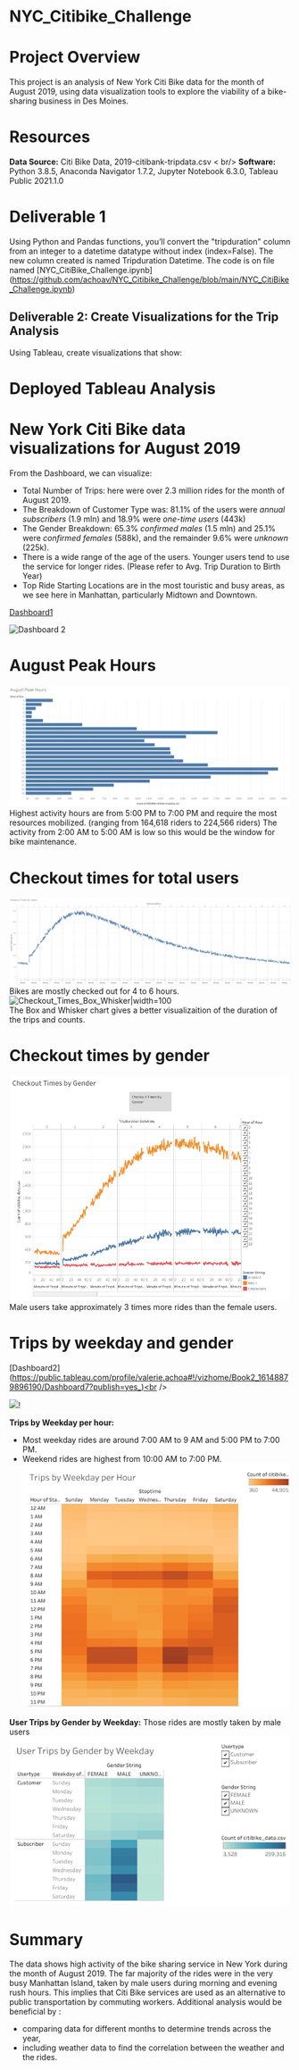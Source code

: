 # NYC_Citibike_Challenge
# Project Overview
This project is an analysis of New York Citi Bike data for the month of August 2019, using data visualization tools to explore the viability of a bike-sharing business in Des Moines.

# Resources
**Data Source:** Citi Bike Data, 2019-citibank-tripdata.csv < br/>
**Software:** Python 3.8.5, Anaconda Navigator 1.7.2, Jupyter Notebook 6.3.0, Tableau Public 2021.1.0

# Deliverable 1
Using Python and Pandas functions, you’ll convert the "tripduration" column from an integer to a datetime datatype without index (index=False).  The new column created is named Tripduration Datetime. The code is on file named [NYC_CitiBike_Challenge.ipynb] (https://github.com/achoav/NYC_Citibike_Challenge/blob/main/NYC_CitiBike_Challenge.ipynb)

## Deliverable 2: Create Visualizations for the Trip Analysis
Using Tableau, create visualizations that show:


# Deployed Tableau Analysis

# New York Citi Bike data visualizations for August 2019

From the Dashboard, we can visualize:
* Total Number of Trips: here were over 2.3 million rides for the month of August 2019.
* The Breakdown of Customer Type was: 81.1% of the users were *annual subscribers* (1.9 mln) and 18.9% were *one-time users* (443k)
* The Gender Breakdown: 65.3% *confirmed males* (1.5 mln) and 25.1% were *confirmed females* (588k), and the remainder 9.6% were *unknown* (225k).
* There is a wide range of the age of the users. Younger users tend to use the service for longer rides. (Please refer to Avg. Trip Duration to Birth Year)
* Top Ride Starting Locations are in the most touristic and busy areas, as we see here in Manhattan, particularly Midtown and Downtown.

[Dashboard1](https://public.tableau.com/profile/valerie.achoa#!/vizhome/Book1_16172147335170/Dashboard2?publish=yes)

![Dashboard 2](https://user-images.githubusercontent.com/73545138/113393336-85754580-9364-11eb-83a7-2cab14dc53ad.png)


# August Peak Hours

![](/Images/August_Peak_Hours.png)<br />
Highest activity hours are from 5:00 PM to 7:00 PM and require the most resources mobilized. (ranging from 164,618 riders to 224,566 riders)
The activity from 2:00 AM to 5:00 AM is low so this would be the window for bike maintenance.

# Checkout times for total users
![](/Images/Checkout_Times_total_Users.png)
Bikes are mostly checked out for 4 to 6 hours.
![Checkout_Times_Box_Whisker](https://user-images.githubusercontent.com/73545138/113394109-ac804700-9365-11eb-832c-85e05e269800.png)|width=100<br />
The Box and Whisker chart gives a better visualizaition of the duration of the trips and counts.

# Checkout times by gender
![](/Images/Checkout_Times_Gender.png)<br />
Male users take approximately 3 times more rides than the female users.

# Trips by weekday and gender
[Dashboard2] (https://public.tableau.com/profile/valerie.achoa#!/vizhome/Book2_16148879896190/Dashboard7?publish=yes_)<br />

![](https://user-images.githubusercontent.com/73545138/113393343-873f0900-9364-11eb-99ef-de2d3a547b1d.png)!

**Trips by Weekday per hour:**
- Most weekday rides are around 7:00 AM to 9 AM and 5:00 PM to 7:00 PM.
- Weekend rides are highest from 10:00 AM to 7:00 PM.
![](/Images/Trips_Weekday_Hour.png)<br />

**User Trips by Gender by Weekday:**
Those rides are mostly taken by male users
![](/Images/Heat_Map_User_Trips_by_Gender.png)<br />

# Summary
The data shows high activity of the bike sharing service in New York during the month of August 2019.
The far majority of the rides were in the very busy Manhattan Island, taken by male users during morning and evening rush hours. This implies that Citi Bike services are used as an alternative to public transportation by commuting workers.
Additional analysis would be beneficial by :
- comparing data for different months to determine trends across the year,
- including weather data to find the correlation between the weather and the rides.
